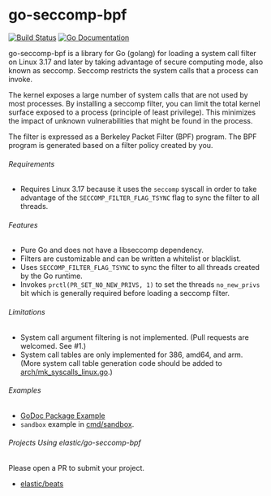 # go-seccomp-bpf

[![Build Status](http://img.shields.io/travis/elastic/go-seccomp-bpf.svg?style=flat-square)][travis]
[![Go Documentation](http://img.shields.io/badge/go-documentation-blue.svg?style=flat-square)][godocs]

[travis]:   http://travis-ci.org/elastic/go-seccomp-bpf
[godocs]:   http://godoc.org/github.com/elastic/go-seccomp-bpf

go-seccomp-bpf is a library for Go (golang) for loading a system call filter on
Linux 3.17 and later by taking advantage of secure computing mode, also known as
seccomp. Seccomp restricts the system calls that a process can invoke.

The kernel exposes a large number of system calls that are not used by most
processes. By installing a seccomp filter, you can limit the total kernel
surface exposed to a process (principle of least privilege). This minimizes
the impact of unknown vulnerabilities that might be found in the process.

The filter is expressed as a Berkeley Packet Filter (BPF) program. The BPF
program is generated based on a filter policy created by you.

###### Requirements

- Requires Linux 3.17 because it uses the `seccomp` syscall in order to take
  advantage of the `SECCOMP_FILTER_FLAG_TSYNC` flag to sync the filter to all
  threads.

###### Features

- Pure Go and does not have a libseccomp dependency.
- Filters are customizable and can be written a whitelist or blacklist.
- Uses `SECCOMP_FILTER_FLAG_TSYNC` to sync the filter to all threads created by
  the Go runtime.
- Invokes `prctl(PR_SET_NO_NEW_PRIVS, 1)` to set the threads `no_new_privs` bit
  which is generally required before loading a seccomp filter.

###### Limitations

- System call argument filtering is not implemented. (Pull requests are
  welcomed. See #1.)
- System call tables are only implemented for 386, amd64, and arm.
  (More system call table generation code should be added to
  [arch/mk_syscalls_linux.go](./arch/mk_syscalls_linux.go).)

###### Examples

- [GoDoc Package Example](https://godoc.org/github.com/elastic/go-seccomp-bpf#example-package)
- `sandbox` example in [cmd/sandbox](./cmd/sandbox).

###### Projects Using elastic/go-seccomp-bpf

Please open a PR to submit your project.

- [elastic/beats](https://www.github.com/elastic/beats)
